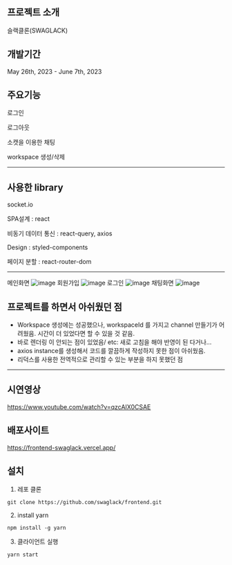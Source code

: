프로젝트 소개
-----------------------
슬랙클론(SWAGLACK)

개발기간
---------------------
May 26th, 2023 - June 7th, 2023

주요기능
-------------------------
로그인 

로그아웃

소캣을 이용한 채팅

workspace 생성/삭제 

-----------------------------

사용한 library
-----------------------------
socket.io 

SPA설계 : react

비동기 데이터 통신 : react-query, axios

Design : styled-components

페이지 분할 : react-router-dom



___________________________________________

메인화면
![image](https://github.com/swaglack/frontend/assets/115998794/296c8192-e805-4492-96c4-053a8a9346be)
회원가입
![image](https://github.com/swaglack/frontend/assets/115998794/9b10d52a-1678-42cd-baf0-c5bba08d11d7)
로그인
![image](https://github.com/swaglack/frontend/assets/115998794/bdc61e01-46f8-4c89-afbb-ccdaa6c963a0)
채팅화면
![image](https://github.com/swaglack/frontend/assets/115998794/88c45294-cd3a-4ba0-9f73-f3e188cf59cc)


프로젝트를 하면서 아쉬웠던 점 
---------------------------------------------
- Workspace 생성에는 성공했으나, workspaceId 를 가지고 channel 만들기가 어려웠음. 시간이 더 있었다면 할 수 있을 것 같음.
- 바로 렌더링 이 안되는 점이 있었음/ etc: 새로 고침을 해야 반영이 된 다거나…
- axios instance를 생성해서 코드를 깔끔하게 작성하지 못한 점이 아쉬웠음.
- 리덕스를 사용한 전역적으로 관리할 수 있는 부분을 하지 못했던 점
_________________________________________________________
시연영상 
-------------------------------
https://www.youtube.com/watch?v=qzcAIX0CSAE


배포사이트
-------------------------------
https://frontend-swaglack.vercel.app/




설치 
-------------------------------

1. 레포 클론
```
git clone https://github.com/swaglack/frontend.git
```
2. install yarn
```
npm install -g yarn
```
3. 클라이언트 실행
```
yarn start
```
